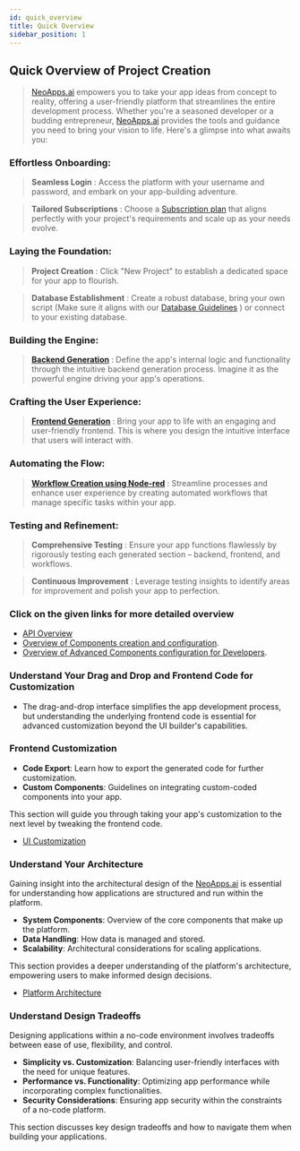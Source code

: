 ```yaml
---
id: quick_overview
title: Quick Overview
sidebar_position: 1
---
```


## Quick Overview of Project Creation

> [NeoApps.ai](https://neoapps.ai/) empowers you to take your app ideas from concept to reality, offering a user-friendly platform that streamlines the entire development process. Whether you're a seasoned developer or a budding entrepreneur, [NeoApps.ai](https://neoapps.ai/) provides the tools and guidance you need to bring your vision to life. Here's a glimpse into what awaits you:

### Effortless Onboarding:

> **Seamless Login** : Access the platform with your username and password, and embark on your app-building adventure.

> **Tailored Subscriptions** : Choose a [Subscription plan](https://neoapps.ai/index-ai-pricing) that aligns perfectly with your project's requirements and scale up as your needs evolve.

### Laying the Foundation:

> **Project Creation** : Click "New Project" to establish a dedicated space for your app to flourish.

> **Database Establishment** : Create a robust database, bring your own script (Make sure it aligns with our [Database Guidelines](../User%20Guide/Project%20Creation/databaseguidelines.md) ) or connect to your existing database.

### Building the Engine:

> [**Backend Generation**](../User%20Guide/Project%20Creation/backend_generation.md) : Define the app's internal logic and functionality through the intuitive backend generation process. Imagine it as the powerful engine driving your app's operations.

### Crafting the User Experience:

> [**Frontend Generation**](../User%20Guide/Project%20Creation/frontend_generation.md) : Bring your app to life with an engaging and user-friendly frontend. This is where you design the intuitive interface that users will interact with.

### Automating the Flow:

> [**Workflow Creation using Node-red**](../nodered-usage/nodered.md) : Streamline processes and enhance user experience by creating automated workflows that manage specific tasks within your app.

### Testing and Refinement:

> **Comprehensive Testing** : Ensure your app functions flawlessly by rigorously testing each generated section – backend, frontend, and workflows.

> **Continuous Improvement** : Leverage testing insights to identify areas for improvement and polish your app to perfection.

### Click on the given links for more detailed overview

- [API Overview](./api_overview.md)
- [Overview of Components creation and configuration](./Componenets_creation&configurations.md).
- [Overview of Advanced Components configuration for Developers](./advanced_configuration.md).

### Understand Your Drag and Drop and Frontend Code for Customization

- The drag-and-drop interface simplifies the app development process, but understanding the underlying frontend code is essential for advanced customization beyond the UI builder's capabilities.

### Frontend Customization

- **Code Export**: Learn how to export the generated code for further customization.
- **Custom Components**: Guidelines on integrating custom-coded components into your app.

This section will guide you through taking your app's customization to the next level by tweaking the frontend code.

- [UI Customization](../dnd-usage/ui-customization.md)

### Understand Your Architecture

Gaining insight into the architectural design of the [NeoApps.ai](https://neoapps.ai/) is essential for understanding how applications are structured and run within the platform.

- **System Components**: Overview of the core components that make up the platform.
- **Data Handling**: How data is managed and stored.
- **Scalability**: Architectural considerations for scaling applications.

This section provides a deeper understanding of the platform's architecture, empowering users to make informed design decisions.

- [Platform Architecture](./node-red-and-api-communication.md#architecture-diagram)

### Understand Design Tradeoffs

Designing applications within a no-code environment involves tradeoffs between ease of use, flexibility, and control.

- **Simplicity vs. Customization**: Balancing user-friendly interfaces with the need for unique features.
- **Performance vs. Functionality**: Optimizing app performance while incorporating complex functionalities.
- **Security Considerations**: Ensuring app security within the constraints of a no-code platform.

This section discusses key design tradeoffs and how to navigate them when building your applications.
